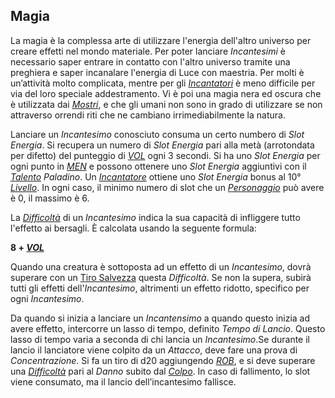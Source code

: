 ## Magia

La magia è la complessa arte di utilizzare l'energia dell'altro universo per creare effetti nel mondo materiale. Per poter lanciare *Incantesimi* è necessario saper entrare in contatto con l'altro universo tramite una preghiera e saper incanalare l'energia di Luce con maestria. Per molti è un’attività molto complicata, mentre per gli [*Incantatori*](personaggio\ruolo\incantatore.md) è meno difficile per via del loro speciale addestramento. Vi è poi una magia nera ed oscura che è utilizzata dai [*Mostri*](mostri,md), e che gli umani non sono in grado di utilizzare se non attraverso orrendi riti che ne cambiano irrimediabilmente la natura. 

Lanciare un *Incantesimo* conosciuto consuma un certo numbero di *Slot Energia*. Si recupera un numero di *Slot Energia* pari alla metà (arrotondata per difetto) del punteggio di [*VOL*](personaggio\caratteristiche.md) ogni 3 secondi. Si ha uno *Slot Energia* per ogni punto in [*MEN*](personaggio\caratteristiche.md) e possono ottenere uno *Slot Energia* aggiuntivi con il [*Talento*](personaggio\talenti.md) *Paladino*. Un [*Incantatore*](personaggio\ruolo\incantatore.md) ottiene uno *Slot Energia* bonus al 10° [*Livello*](personaggio\livelli.md). In ogni caso, il minimo numero di slot che un [*Personaggio*](personaggio.md) può avere è 0, il massimo è 6. 

La [*Difficoltà*](combattimento\tiri-salvezza.md) di un *Incantesimo* indica la sua capacità di infliggere tutto l'effetto ai bersagli. È calcolata usando la seguente formula:

**8 + [*VOL*](personaggio\caratteristiche.md)**

Quando una creatura è sottoposta ad un effetto di un *Incantesimo*, dovrà superare con un [Tiro Salvezza](combattimento\tiri-salvezza.md) questa *Difficoltà*. Se non la supera, subirà tutti gli effetti dell'*Incantesimo*, altrimenti un effetto ridotto, specifico per ogni *Incantesimo*.

Da quando si inizia a lanciare un *Incantensimo* a quando questo inizia ad avere effetto, intercorre un lasso di tempo, definito *Tempo di Lancio*. Questo lasso di tempo varia a seconda di chi lancia un *Incantesimo*.Se durante il lancio il lanciatore viene colpito da un *Attacco*, deve fare una prova di *Concentrazione*. Si fa un tiro di d20 aggiungendo [*ROB*](personaggio\caratteristiche.md), e si deve superare una [*Difficoltà*](combattimento\tiri-salvezza.md) pari al *Danno* subito dal [*Colpo*](combattimento\attacco.md). In caso di fallimento, lo slot viene consumato, ma il lancio dell’incantesimo fallisce.

